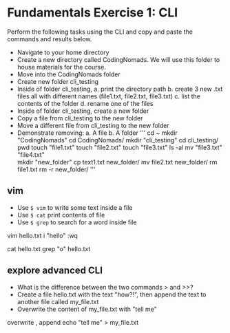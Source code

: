 # Fundamentals Exercise 1: CLI

Perform the following tasks using the CLI and copy and paste
the commands and results below.

- Navigate to your home directory
- Create a new directory called CodingNomads. We will use this folder
to house materials for the course.
- Move into the CodingNomads folder
- Create new folder cli_testing
- Inside of folder cli_testing,
    a. print the directory path
    b. create 3 new .txt files all with different names (file1.txt,
    file2.txt, file3.txt)
    c. list the contents of the folder
    d. rename one of the files
- Inside of folder cli_testing, create a new folder
- Copy a file from cli_testing to the new folder
- Move a different file from cli_testing to the new folder
- Demonstrate removing:
    a. A file
    b. A folder
'''
cd ~
mkdir "CodingNomads"
cd CodingNomads/
mkdir "cli_testing"
cd cli_testing/
pwd
touch "file1.txt"
touch "file2.txt"
touch "file3.txt"
ls -al
mv "file3.txt" "file4.txt"  
mkdir "new_folder"
cp text1.txt new_folder/
mv file2.txt new_folder/
rm file1.txt
rm -r new_folder/
'''

## vim

- Use `$ vim` to write some text inside a file
- Use `$ cat` print contents of file
- Use `$ grep` to search for a word inside file

vim hello.txt 
i
"hello"
:wq

cat hello.txt
grep "o" hello.txt



## explore advanced CLI

- What is the difference between the two commands > and >>?
- Create a file hello.txt with the text "how?!", then append the text
    to another file called my_file.txt
- Overwrite the content of my_file.txt with "tell me"

overwrite , append
echo "tell me" > my_file.txt




